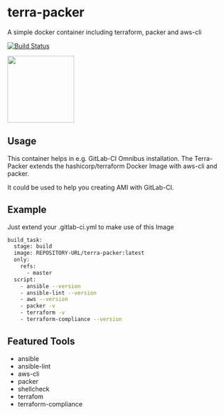 # terra-packer

A simple docker container including terraform, packer and aws-cli

[![Build Status](https://api.travis-ci.org/pfandie/terra-packer.svg?branch=master)](https://travis-ci.org/pfandie/terra-packer)

<img src="https://cdn.rawgit.com/hashicorp/terraform-website/master/content/source/assets/images/logo-hashicorp.svg" width="150x">

## Usage

This container helps in e.g. GitLab-CI Omnibus installation.
The Terra-Packer extends the hashicorp/terraform Docker Image with aws-cli and packer.

It could be used to help you creating AMI with GitLab-CI.

## Example

Just extend your .gitlab-ci.yml to make use of this Image

```bash
build_task:
  stage: build
  image: REPOSITORY-URL/terra-packer:latest
  only:
    refs:
      - master
  script:
    - ansible --version
    - ansible-lint --version
    - aws --version
    - packer -v
    - terraform -v
    - terraform-compliance --version
```

## Featured Tools

* ansible
* ansible-lint
* aws-cli
* packer
* shellcheck
* terrafom
* terraform-compliance

